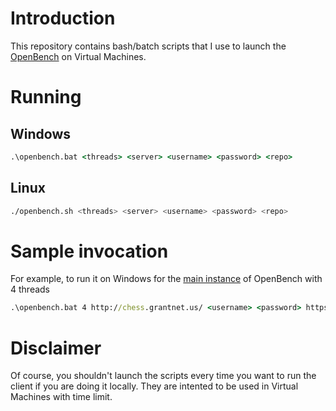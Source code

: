 # Introduction
This repository contains bash/batch scripts that I use to launch the [OpenBench](https://github.com/AndyGrant/OpenBench) on Virtual Machines.

# Running

## Windows

```cmd
.\openbench.bat <threads> <server> <username> <password> <repo>
```

## Linux

```bash
./openbench.sh <threads> <server> <username> <password> <repo>
```

# Sample invocation

For example, to run it on Windows for the [main instance](http://chess.grantnet.us/index) of OpenBench with 4 threads

```cmd
.\openbench.bat 4 http://chess.grantnet.us/ <username> <password> https://github.com/AndyGrant/OpenBench.git
```

# Disclaimer

Of course, you shouldn't launch the scripts every time you want to run the client if you are doing it locally. They are intented to be used in Virtual Machines with time limit.

